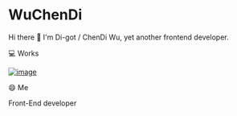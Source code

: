 
# WuChenDi

Hi there 👋 I'm Di-got / ChenDi Wu, yet another frontend developer.

💻 Works

[![image](https://img.shields.io/badge/语雀-Di-got-green.svg)](https://www.yuque.com/wuchendi/fe)

😄 Me

Front-End developer

<!--
**WuChenDi/WuChenDi** is a ✨ _special_ ✨ repository because its `README.md` (this file) appears on your GitHub profile.

Here are some ideas to get you started:

- 🔭 I’m currently working on ...
- 🌱 I’m currently learning ...
- 👯 I’m looking to collaborate on ...
- 🤔 I’m looking for help with ...
- 💬 Ask me about ...
- 📫 How to reach me: ...
- 😄 Pronouns: ...
- ⚡ Fun fact: ...
-->

